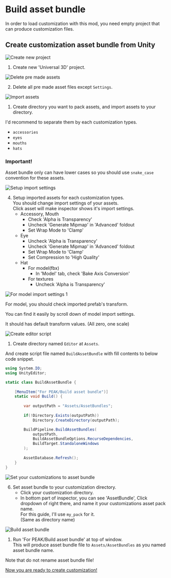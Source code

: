 # Build asset bundle

In order to load customization with this mod, you need empty project that can produce customization files.

## Create customization asset bundle from Unity

![Create new project](./img/build-asset-bundle-1.png)

1. Create new 'Universal 3D' project.

![Delete pre made assets](./img/build-asset-bundle-2.png)

2. Delete all pre made asset files except `Settings`.

![Import assets](./img/build-asset-bundle-3.png)

1. Create directory you want to pack assets, and import assets to your directory.

I'd recommend to separate them by each customization types.
- `accessories`
- `eyes`
- `mouths`
- `hats`

### Important!

Asset bundle only can have lower cases so you should use `snake_case` convention for these assets.

![Setup import settings](./img/build-asset-bundle-4.png)

4. Setup imported assets for each customization types.  
   You should change import settings of your assets.  
   Click asset will make inspector shows it's import settings.
   - Accessory, Mouth
     - Check 'Alpha is Transparency'
     - Uncheck 'Generate Mipmap' in 'Advanced' foldout
     - Set Wrap Mode to 'Clamp'
   - Eye
     - Uncheck 'Alpha is Transparency'
     - Uncheck 'Generate Mipmap' in 'Advanced' foldout
     - Set Wrap Mode to 'Clamp'
     - Set Compression to 'High Quality'
   - Hat
     - For model(fbx)
       - In 'Model' tab, check 'Bake Axis Conversion'
     - For textures
       - Uncheck 'Alpha is Transparency'

![For model import settings 1](./img/build-asset-bundle-5.png)

For model, you should check imported prefab's transform.

You can find it easily by scroll down of model import settings.

It should has default transform values. (All zero, one scale)

![Create editor script](./img/build-asset-bundle-6.png)

1. Create directory named `Editor` at `Assets`.

And create script file named `BuildAssetBundle` with fill contents to below code snippet.

```csharp
using System.IO;
using UnityEditor;

static class BuildAssetBundle {
    
    [MenuItem("For PEAK/Build asset bundle")]
    static void Build() {
        
        var outputPath = "Assets/AssetBundles";
        
        if(!Directory.Exists(outputPath))
            Directory.CreateDirectory(outputPath);

        BuildPipeline.BuildAssetBundles(
            outputPath,
            BuildAssetBundleOptions.RecurseDependencies,
            BuildTarget.StandaloneWindows
        );
        
        AssetDatabase.Refresh();
    }
}
```

![Set your customizations to asset bundle](./img/build-asset-bundle-7.gif)

6. Set asset bundle to your customization directory.
   - Click your customization directory.
   - In bottom part of inspector, you can see 'AssetBundle',
     Click dropdown of right there, and name it your customizations asset pack name.  
     For this guide, I'll use `my_pack` for it.  
     (Same as directory name)

![Build asset bundle](./img/build-asset-bundle-8.png)

1. Run 'For PEAK/Build asset bundle' at top of window.  
   This will produce asset bundle file to `Assets/AssetBundles`
   as you named asset bundle name.

Note that do not rename asset bundle file!

[Now you are ready to create customization!](./create-customization.md)
